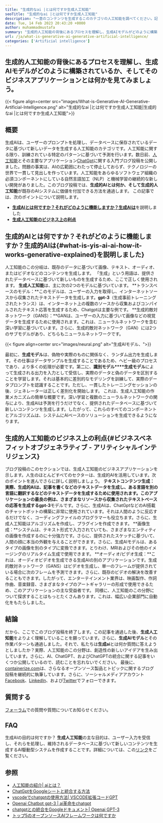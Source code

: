 ```yaml
---
title: "生成的なai |とは何ですか生成人工知能" 
seoTitle: "生成的なai |とは何ですか生成人工知能" 
description: "一意のコンテンツを生成するこのカテゴリの人工知能を調べてください。記事を始めて、答えを取得してみましょう。生成AIとは何ですか？" 
date: Tue, 14 Feb 2023 20:43:20 +0000
author: muhammadmustafa
summary: "生成的人工知能の背後にあるプロセスを理解し、生成AIモデルがどのように構築されているか、そしてそのビジネスアプリケーションとは何かを見てみましょう。" 
url: /ja/what-is-generative-ai-generative-artificial-intelligence/
categories: ['Artificial intelligence']
---
```


## 生成的人工知能の背後にあるプロセスを理解し、生成AIモデルがどのように構築されているか、そしてそのビジネスアプリケーションとは何かを見てみましょう。

{{< figure align=center src="images/What-is-Generative-AI-Generative-Artificial-Intelligence.png" alt="生成的なai |とは何ですか生成人工知能|生成的なai |とは何ですか生成人工知能">}}


## 概要
生成AIは、ユーザーのプロンプトを処理し、データベースに保存されているデータに基づいて新しいデータを生成する人工知能のカテゴリです。人工知能に関する限り、訓練されている特定のパターンに基づいて予測を行います。数日前、[人工知能][1]とその主要なアプリケーション[ChatGpt][2]に関する入門ブログ投稿を公開しました。問題の事実は、AIの広範囲にわたって停止しておらず、テクノロジーの世界で一貫して見出しを作っています。人工知能をあらゆるソフトウェア組織の必須コンポーネントにしている自然言語加工（NLP）と機械学習の継続的な新しい開発がありました。このブログ投稿では、******生成的AI**とは何か、そして**生成的人工知能**が既存のAIシステムに価値を付加できる方法を通過します。
この記事では、次のポイントについて説明します。
* [**生成AIとは何ですか？それがどのように機能しますか？生成AIは**][3]を説明しました
* [**生成人工知能のビジネス上の利点**][4]

## 生成的AIとは何ですか？それがどのように機能しますか？生成的AIは{#what-is-yis-ai-ai-how-it-works-generative-explained}を説明しました}
人工知能のこの分岐は、既存のデータに基づいて画像、テキスト、オーディオ、またはビデオなどのコンテンツを生成します。 「生成」という用語は、提供されたデータベースに基づいて新しいものを生成するため、ここで正しく使用されます。
**生成人工知能**は、主に次の2つのモデルに基づいています。
**トランスベースのモデル：**このモデルは、ユーザーの入力を取得し、インターネットソースから収集されたテキストデータを生成します。**gpt-3**（生成事前トレーニングされたトランス）は、インターネット上の複数のソースから収集およびコンパイルされたテキスト応答を生成するため、Chatgptは主要な例です。
**生成的敵対ネットワーク（GANS）：**GANは、ユーザーの入力に基づいて画像などの視覚データを生成するために使用されます。これは、ニューラルネットワークを含む深い学習に基づいています。さらに、生成的敵対ネットワーク（GAN）には2つのサブモデルがあり、どちらもニューラルネットワークです。

{{< figure align=center src="images/neural.png" alt="生成AIモデル、">}}

最初に、**生成モデル**は、偽物や実際のものに関係なく、ランダム出力を生成します。その仕事はデータサンプルを生成することであるため、ヘビー級のプロセスであり、より多くの処理が必要です。第二に、**識別モデル****生成モデル**によって生成される出力を入力として受信し、実際のデータと偽のデータを区別することを学習します。それは基本的に差別的なモデリングを訓練して、実際のデータプロンプトを認識することです。ただし、一貫したトレーニングセッションの後、ジェネレーターは正しく差別化を開始します。
これは、生成人工知能の作業メカニズムの簡単な概要です。深い学習と複数のニューラルネットワークの関与により、生成AIは予測を行うだけでなく、提供されたデータベースに基づいて新しいコンテンツを生成します。したがって、これらのすべてのコンポーネントとアルゴリズムは、システムにAIベースのソリューションを生成できるようになります。

## 生成的人工知能のビジネス上の利点{#ビジネスベネフィットオブジェネラティブ - アリティシャルインテリジェンス}
ブログ投稿のこのセクションでは、生成人工知能のビジネスアプリケーションを示します。人生のほとんどすべてのセクターは、生成的AIを活用しています。次のポイントを進んでさらに詳しく説明しましょう。
**テキストコンテンツ生成：**実際、**生成的AI**は、記事を書くなどのテキストデータを生成し、ある言語を別の言語に翻訳するなどのテキストデータを生成するために使用されます。このアプリケーションの最良の例は、さまざまなリソースから収集されたテキストベースの応答を生成する**gpt-3**モデルです。さらに、生成AIは、ChatGptなどのAI搭載のチャットボットの構築に非常に使用されています。それは人間のように反応するだけでなく、コーディングファイルのプログラマーも役立ちます。さらに、生成人工知能はアルゴリズムを作成し、プラグインを作成できます。
**画像生成：**システムは、テキスト形式で入力されていても、さまざまなエンティティの画像を作成するのに十分強力です。さらに、提供されたスケッチに基づいて、人間の顔に本当の外観を与えることができます。さらに、生成AIモデルは、あるタイプの画像を別のタイプに変換できます。とりわけ、MRIおよびその他のイメージングのリアルタイム生成で使用できます。
**オーディオ/ビデオ生成：**これは、オーディオビデオを生成できる生成AIの別のアプリケーションです。生成的敵対ネットワーク（GANS）はビデオを生成し、単一のフレームが提供されている場合に次のフレームを予測できます。さらに、既存のビデオの解決を改善することもできます。したがって、エンターテインメント業界は、映画製作、作詞作曲、音楽録音、さまざまなタイプのアートギャラリーの形成で使用できるため、このアプリケーションの主な受益者です。
同様に、人工知能のこの分野について探求することはもっとたくさんあります。これは、幅広い企業部門に自動化をもたらしました。

## 結論
だから、ここでこのブログ投稿を終了します。この記事を通過した後、**生成人工知能**をよりよく理解していることを願っています。さらに、**生成AIモデル**とその作業パターンも通過しました。それで、私たちは**生成ai**とは何か質問に答えようとしましたか？実際、人工知能のこの分野は、創造性の新しいアイデアを生み出しています。さらに、AI、ChatGPT、およびChatGPTの統合に関する記事をいくつか公開しているので、読むことを忘れないでください。
最後に、[containerize.com][5]は、さらなるオープンソース製品とトピックに関するブログ投稿を継続的に執筆しています。さらに、ソーシャルメディアアカウント[Facebook][6]、[LinkedIn][7]、および[Twitter][8]でフォローできます。

## 質問する
[フォーラム][9]での質問や質問についてお知らせください。

## FAQ
生成AIの目的は何ですか？
**生成人工知能**の主な目的は、ユーザー入力を受信し、それらを処理し、維持されるデータベースに基づいて新しいコンテンツを生成するAI駆動型システムを作成することです。詳細については、この[リンク][3]をご覧ください。

## 参照
  * [人工知能の紹介| aiとは？][1]
  * [ChatGptをGoogleシートと統合する方法][10]
  * [vscodeでchatgptの使用方法| VSCODE拡張コードGPT][11]
  * [Openai Chatbot gpt-3 | ai革命をchatgpt][2]
  * [chatgptとの統合をGoogleドキュメント| Openai GPT-3][12]
  * [トップ5のオープンソースAIフレームワークは何ですか][13]

  
[1]: https://blog.containerize.com/artificial-intelligence/an-introduction-to-artificial-intelligence-what-is-ai/
[2]: https://blog.containerize.com/artificial-intelligence/what-is-openai-chatbot-gpt-3-chatgpt-an-ai-revolution/
[3]: #What-is-Generative-AI-how-it-works-Generative-AI-explained
[4]: #Business-benefits-of-Generative-Artificial-Intelligence
[5]: https://www.containerize.com/
[6]: https://web.facebook.com/containerize
[7]: https://www.linkedin.com/company/containerize/
[8]: https://twitter.com/containerize_co
[9]: https://forum.containerize.com/
[10]: https://blog.containerize.com/artificial-intelligence/integrate-chatgpt-with-google-sheets/
[11]: https://blog.containerize.com/artificial-intelligence/how-to-use-chatgpt-in-vscode-the-vscode-extension-codegpt/
[12]: https://blog.containerize.com/artificial-intelligence/google-docs-integration-with-chatgpt/
[13]: https://blog.containerize.com/artificial-intelligence/top-5-open-source-ai-frameworks/

